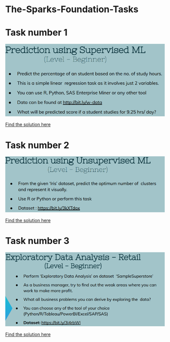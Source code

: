 # The-Sparks-Foundation-Tasks
# Task number 1

![](images/task1img.PNG)

[Find the solution here](https://github.com/gunjapandey/The-Sparks-Foundation-Tasks/blob/main/Task1.ipynb)

# Task number 2

![](images/task2img.PNG)

[Find the solution here](https://github.com/gunjapandey/The-Sparks-Foundation-Tasks/blob/main/Task2.ipynb)


# Task number 3

![](images/task3img.PNG)

[Find the solution here](https://github.com/gunjapandey/The-Sparks-Foundation-Tasks/blob/main/Task3.ipynb)
